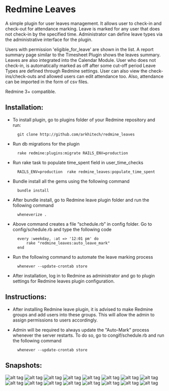 Redmine Leaves
==============

A simple plugin for user leaves management. It allows user to check-in and check-out for attendance marking. 
Leave is marked for any user that does not check-in by the specified time. 
Administrator can define leave types via the administrative interface for the plugin.

Users with permission 'eligible_for_leave' are shown in the list. 
A report summary page similar to the Timesheet Plugin shows the leaves summary. 
Leaves are also integrated into the Calendar Module. 
User who does not check-in, is automatically marked as off after some cut-off period Leave Types are defined through Redmine settings. 
User can also view the check-ins/check-outs and allowed users can edit attendance too.
Also, attendance can be imported in the form of csv files.

Redmine 3+ compatible.

Installation:
-------------

- To install plugin, go to plugins folder of your Redmine repository and run:

        git clone http://github.com/arkhitech/redmine_leaves

- Run db migrations for the plugin

        rake redmine:plugins:migrate RAILS_ENV=production

- Run rake task to populate time_spent field in user_time_checks

        RAILS_ENV=production  rake redmine_leaves:populate_time_spent

- Bundle install all the gems using the following command

        bundle install

- After bundle install, go to Redmine leave plugin folder and run the following command

        wheneverize .

- Above command creates a file “schedule.rb” in config folder. Go to config/schedule.rb and type the following code

        every :weekday, :at => '12:01 pm' do
            rake "redmine_leaves:auto_leave_mark"
        end

- Run the following command to automate the leave marking process

        whenever --update-crontab store

- After installation, log in to Redmine as administrator and go to plugin settings for Redmine leaves plugin configuration.

Instructions:
-------------

- After installing Redmine leave plugin, it is advised to make Redmine groups and add users into these groups. This will allow the admin to assign permissions to users accordingly.

- Admin will be required to always update the "Auto-Mark" process whenever the server restarts. To do so, go to congif/schedule.rb and run the following command

        whenever --update-crontab store

Snapshots:
-------------

![alt tag](http://arkhitech.com/sites/default/files/1-redmine_login.png)
![alt tag](http://arkhitech.com/sites/default/files/2-redmine_check-in.png)
![alt tag](http://arkhitech.com/sites/default/files/3-user_time_check_topmenu.png)
![alt tag](http://arkhitech.com/sites/default/files/4-browse_import_csv_file.png)
![alt tag](http://arkhitech.com/sites/default/files/5-edit-attendance.png)
![alt tag](http://arkhitech.com/sites/default/files/6-invalid_values_for_attendance_edit.png)
![alt tag](http://arkhitech.com/sites/default/files/7-attendance_time_value_%20updated.png)
![alt tag](http://arkhitech.com/sites/default/files/8-redmine_leaves_overview_sub_menu.png)
![alt tag](http://arkhitech.com/sites/default/files/9-redmine_leaves_summary_report.png)
![alt tag](http://arkhitech.com/sites/default/files/10.1-redmine_leaves_add_leave_submenu.png)
![alt tag](http://arkhitech.com/sites/default/files/10.2-redmine_leaves_leave_added_success.png)
![alt tag](http://arkhitech.com/sites/default/files/11-redmine_leaves_analytics_submenu.png)
![alt tag](http://arkhitech.com/sites/default/files/13-redmine_leaves_log_remaining_time.png)
![alt tag](http://arkhitech.com/sites/default/files/14-redmine_leaves_check_out_success.png)
![alt tag](http://arkhitech.com/sites/default/files/15-redmine_leaves_administration_plugins_redmine_leaves_configure.png)
![alt tag](http://arkhitech.com/sites/default/files/16-redmine_leaves_settings.png)

